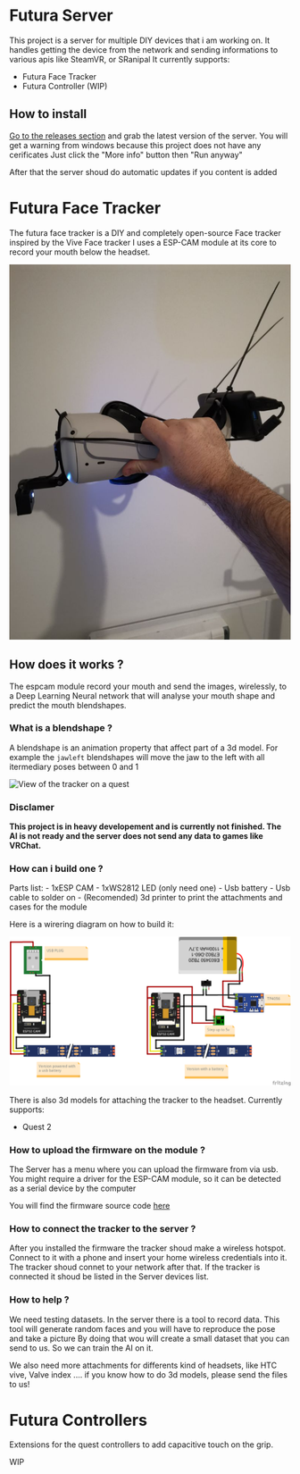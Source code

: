 # Futura Server

This project is a server for multiple DIY devices that i am working on.
It handles getting the device from the network and sending informations to various apis like SteamVR, or SRanipal
It currently supports:

 - Futura Face Tracker
 - Futura Controller (WIP)

## How to install

[Go to the releases section](https://github.com/Futurabeast/futura-server/releases) and grab the latest version of the server.
You will get a warning from windows because this project does not have any cerificates
Just click the "More info" button then "Run anyway"

After that the server shoud do automatic updates if you content is added


# Futura Face Tracker

The futura face tracker is a DIY and completely open-source Face tracker inspired by the Vive Face tracker
I uses a ESP-CAM module at its core to record your mouth below the headset.

![View of the tracker on a quest](readme_assets/facetrackerheadset.jpg?raw=true)

##  How does it works ?

The espcam module record your mouth and send the images, wirelessly,  to a Deep Learning Neural network
that will analyse your mouth shape and predict the mouth blendshapes.

###  What is a blendshape ?

A blendshape is an animation property that affect part of a 3d model. For example the `jawleft` blendshapes
will move the jaw to the left with all itermediary poses between 0 and 1

![View of the tracker on a quest](readme_assets/blendshape.gif)


### Disclamer

**This project is in heavy developement and is currently not finished. The AI is not ready and the server does not send any data to games like VRChat.**

### How can i build one ?

Parts list:
	- 1xESP CAM
	- 1xWS2812 LED (only need one)
	- Usb battery
	- Usb cable to solder on
	- (Recomended) 3d printer to print the attachments and cases for the module

Here is a wirering diagram on how to build it:

![Wirering diagram](readme_assets/FaceTrackerWirering_bb.png?raw=true)

There is also 3d models for attaching the tracker to the headset.
Currently supports:
 - Quest 2

 ### How to upload the firmware on the module ?

The Server has a menu where you can upload the firmware from via usb.
You might require a driver for the ESP-CAM module, so it can be detected as a serial device by the computer

You will find the firmware source code [here](https://github.com/Futurabeast/futura-face-cam)

### How to connect the tracker to the server ?

After you installed the firmware the tracker shoud make a wireless hotspot. Connect to it with a phone
and insert your home wireless credentials into it. The tracker shoud connet to your network after that.
If the tracker is connected it shoud be listed in the Server devices list.

### How to help ?

We need testing datasets. In the server there is a tool to record data.
This tool will generate random faces and you will have to reproduce the pose and take a picture
By doing that wou will create a small dataset that you can send to us. So we can train the AI on it.

We also need more attachments for differents kind of headsets, like HTC vive, Valve index ....
if you know how to do 3d models, please send the files to us!



# Futura Controllers

Extensions for the quest controllers to add capacitive touch on the grip.

WIP
